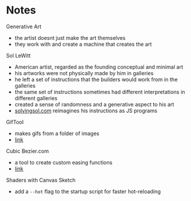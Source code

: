 # Notes

Generative Art

- the artist doesnt just make the art themselves
- they work with and create a machine that creates the art

Sol LeWitt

- American artist, regarded as the founding conceptual and minimal art
- his artworks were not physically made by him in galleries
- he left a set of instructions that the builders would work from in the galleries
- the same set of instructions sometimes had different interpretations in different galleries
- created a sense of randomness and a generative aspect to his art
- [solvingsol.com](http://solvingsol.com) reimagines his instructions as JS programs

GifTool

- makes gifs from a folder of images
- [link](https://giftool.surge.sh)

Cubic Bezier.com

- a tool to create custom easing functions
- [link](https://cubic-bezier.com)

Shaders with Canvas Sketch

- add a `--hot` flag to the startup script for faster hot-reloading
